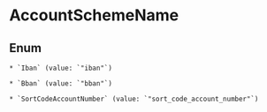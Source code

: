 
# AccountSchemeName

## Enum


    * `Iban` (value: `"iban"`)

    * `Bban` (value: `"bban"`)

    * `SortCodeAccountNumber` (value: `"sort_code_account_number"`)



